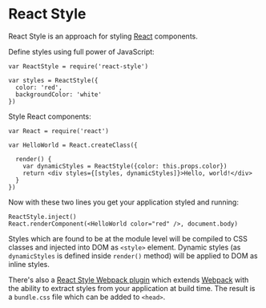 # React Style

React Style is an approach for styling [React][] components.

Define styles using full power of JavaScript:

    var ReactStyle = require('react-style')

    var styles = ReactStyle({
      color: 'red',
      backgroundColor: 'white'
    })

Style React components:

    var React = require('react')

    var HelloWorld = React.createClass({

      render() {
        var dynamicStyles = ReactStyle({color: this.props.color})
        return <div styles={[styles, dynamicStyles]}>Hello, world!</div>
      }
    })

Now with these two lines you get your application styled and running:

    ReactStyle.inject()
    React.renderComponent(<HelloWorld color="red" />, document.body)

Styles which are found to be at the module level will be compiled to CSS classes
and injected into DOM as `<style>` element. Dynamic styles (as `dynamicStyles`
is defined inside `render()` method) will be applied to DOM as inline styles.

There's also a [React Style Webpack plugin][] which extends [Webpack][] with the
ability to extract styles from your application at build time. The result is a
`bundle.css` file which can be added to `<head>`.

[Webpack]: https://webpack.github.io
[React]: https://facebook.github.io/react/
[React Style Webpack plugin]: https://github.com/js-next/react-style-webpack-plugin

